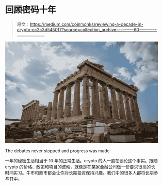 # 回顾密码十年

> 原文：<https://medium.com/coinmonks/reviewing-a-decade-in-crypto-cc2c3d5450f7?source=collection_archive---------60----------------------->

![](img/64ae9d63e16d788bf8dfada21cfa7f83.png)

The debates never stopped and progress was made

一年的秘密生活相当于 10 年的正常生活。crypto 的人一直在谈论这个事实。跟随 crypto 的价格、政策和项目的波动，就像是在某家金融公司做一份要求很高的长时间实习。牛市和熊市都会让你对长期投资保持兴趣。我们中的很多人都将长期参与其中。
